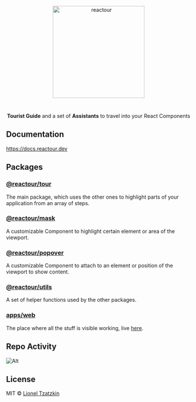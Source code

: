<p align="center">
  <img alt="reactour" title="reactour" src="https://raw.githubusercontent.com/DezignerBlake/reactour/main/logo.svg" width="250">
</p>
<p align="center" style="margin-top: 40px">
  <strong>Tourist Guide</strong> and a set of <strong>Assistants</strong> to travel into your React Components
</p>

## Documentation

https://docs.reactour.dev

## Packages

### [@reactour/tour](https://github.com/DezignerBlake/reactour/tree/main/packages/tour)

The main package, which uses the other ones to highlight parts of your application from an array of steps.

### [@reactour/mask](https://github.com/DezignerBlake/reactour/tree/main/packages/mask)

A customizable Component to highlight certain element or area of the viewport.

### [@reactour/popover](https://github.com/DezignerBlake/reactour/tree/main/packages/popover)

A customizable Component to attach to an element or position of the viewport to show content.

### [@reactour/utils](https://github.com/DezignerBlake/reactour/tree/main/packages/utils)

A set of helper functions used by the other packages.

### [apps/web](https://github.com/DezignerBlake/reactour/tree/main/apps/web)

The place where all the stuff is visible working, live [here](https://www.reactour.dev).

## Repo Activity

![Alt](https://repobeats.axiom.co/api/embed/3f2f3ea11677e9e844286258ca307eeb4327a04e.svg 'Repobeats analytics image')

## License

MIT © [Lionel Tzatzkin](https://DezignerBlake.com)
